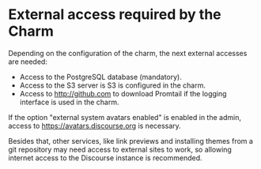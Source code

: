 # External access required by the Charm

Depending on the configuration of the charm, the next external accesses are needed:
 - Access to the PostgreSQL database (mandatory).
 - Access to the S3 server is S3 is configured in the charm.
 - Access to http://github.com to download Promtail if the logging interface is used in the charm.

If the option "external system avatars enabled" is enabled in the admin, access
to https://avatars.discourse.org is necessary.

Besides that, other services, like link previews and installing themes from a git repository
may need access to external sites to work, so allowing internet access to the Discourse instance is
recommended.
